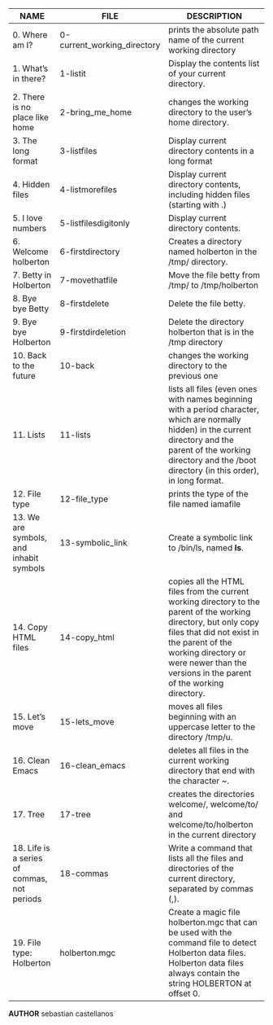 | NAME| FILE| DESCRIPTION|
| ----- | ---- | ---- |
| 0. Where am I? | 0-current_working_directory | prints the absolute path name of the current working directory|
| 1. What’s in there? | 1-listit| Display the contents list of your current directory.|
| 2. There is no place like home| 2-bring_me_home| changes the working directory to the user’s home directory.|
| 3. The long format| 3-listfiles| Display current directory contents in a long format|
| 4. Hidden files| 4-listmorefiles| Display current directory contents, including hidden files (starting with .)|
| 5. I love numbers | 5-listfilesdigitonly| Display current directory contents.|
| 6. Welcome holberton | 6-firstdirectory| Creates a directory named holberton in the /tmp/ directory.|
| 7. Betty in Holberton  | 7-movethatfile| Move the file betty from /tmp/ to /tmp/holberton|
| 8. Bye bye Betty  | 8-firstdelete| Delete the file betty.|
| 9. Bye bye Holberton   | 9-firstdirdeletion| Delete the directory holberton that is in the /tmp directory|
| 10. Back to the future    | 10-back| changes the working directory to the previous one|
| 11. Lists   | 11-lists| lists all files (even ones with names beginning with a period character, which are normally hidden) in the current directory and the parent of the working directory and the /boot directory (in this order), in long format.|
| 12. File type  | 12-file_type| prints the type of the file named iamafile|
| 13. We are symbols, and inhabit symbols  | 13-symbolic_link| Create a symbolic link to /bin/ls, named __ls__.|
| 14. Copy HTML files  | 14-copy_html| copies all the HTML files from the current working directory to the parent of the working directory, but only copy files that did not exist in the parent of the working directory or were newer than the versions in the parent of the working directory.|
| 15. Let’s move | 15-lets_move| moves all files beginning with an uppercase letter to the directory /tmp/u.|
| 16. Clean Emacs| 16-clean_emacs| deletes all files in the current working directory that end with the character ~.|
| 17. Tree| 17-tree| creates the directories welcome/, welcome/to/ and welcome/to/holberton in the current directory|
| 18. Life is a series of commas, not periods| 18-commas| Write a command that lists all the files and directories of the current directory, separated by commas (,).|
| 19. File type: Holberton| holberton.mgc| Create a magic file holberton.mgc that can be used with the command file to detect Holberton data files. Holberton data files always contain the string HOLBERTON at offset 0.|

**AUTHOR**
sebastian castellanos
